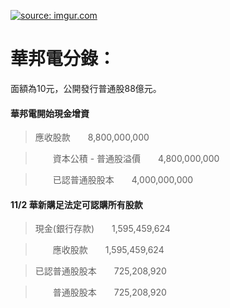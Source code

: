 <a href="https://i.imgur.com/yix3dGV"><img src="https://i.imgur.com/yix3dGV.jpg" title="source: imgur.com" /></a>

# 華邦電分錄：
面額為10元，公開發行普通股88億元。
#### 華邦電開始現金增資
>應收股款　　8,800,000,000

>　　資本公積 - 普通股溢價　　4,800,000,000

>　　已認普通股股本　　4,000,000,000

#### 11/2 華新購足法定可認購所有股款

>現金(銀行存款)　　1,595,459,624

>　　應收股款　　1,595,459,624

>已認普通股股本　　725,208,920

>　　普通股股本　　725,208,920
